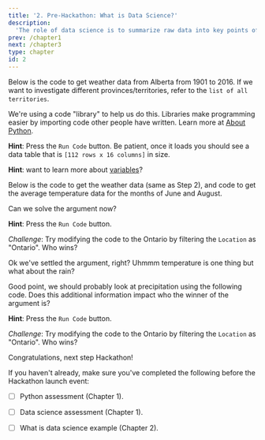 ```yaml
---
title: '2. Pre-Hackathon: What is Data Science?'
description:
  'The role of data science is to summarize raw data into key points of information. Data science helps us make decisions and also saves us time - there can be millions of data points in a raw data set. It would take a long time to analyze raw data without data science skills!'
prev: /chapter1
next: /chapter3
type: chapter
id: 2
---
```


<exercise id="1" title="A data science example" type="slides">

<slides source="chapter2_01_datastory">
</slides>

</exercise>

<exercise id="2" title="Let's wrangle weather data!">

Below is the code to get weather data from Alberta from 1901 to 2016. If we want to investigate different provinces/territories, refer to the `list of all territories`. 

We're using a code "library" to help us do this. Libraries make programming easier by importing code other people have written. Learn more at [About Python](https://www.python.org/about).

<codeblock id="02_01">

</codeblock>

**Hint**: Press the `Run Code` button. Be patient, once it loads you should see a data table that is `[112 rows x 16 columns]` in size.

**Hint**: want to learn more about [variables](https://www.tutorialspoint.com/python/python_variable_types.htm)?

</exercise>

<exercise id="3" title="Settling the argument">

Below is the code to get the weather data (same as Step 2), and code to get the average temperature data for the months of June and August. 

Can we solve the argument now?

<codeblock id="02_02">

</codeblock>

**Hint**: Press the `Run Code` button.

*Challenge*: Try modifying the code to the Ontario by filtering the `Location` as "Ontario". Who wins?

</exercise>

<exercise id="4" title="But what about rain?">

Ok we've settled the argument, right? Uhmmm temperature is one thing but what about the rain? 

Good point, we should probably look at precipitation using the following code. Does this additional information impact who the winner of the argument is?

<codeblock id="02_03">

</codeblock>

**Hint**: Press the `Run Code` button.

*Challenge*: Try modifying the code to the Ontario by filtering the `Location` as "Ontario". Who wins?

</exercise>

<exercise id="5" title="Pre-Hackathon checklist">

Congratulations, next step Hackathon!

If you haven't already, make sure you've completed the following before the Hackathon launch event:

 - [ ] Python assessment (Chapter 1).

- [ ] Data science assessment (Chapter 1).

- [ ] What is data science example (Chapter 2).



</exercise>

